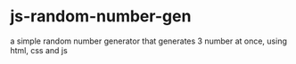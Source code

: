 # js-random-number-gen
a simple random number generator that generates 3 number at once, using html, css and js
